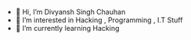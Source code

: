- 👋 Hi, I’m Divyansh Singh Chauhan
- 👀 I’m interested in Hacking , Programming , I.T Stuff
- 🌱 I’m currently learning Hacking

<!---
Divyansh616937/Divyansh616937 is a ✨ special ✨ repository because its `README.md` (this file) appears on your GitHub profile.
You can click the Preview link to take a look at your changes.
--->
